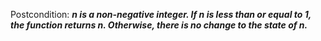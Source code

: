 Postcondition: ***n is a non-negative integer. If n is less than or equal to 1, the function returns n. Otherwise, there is no change to the state of n.***